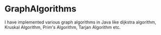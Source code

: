 # GraphAlgorithms
I have implemented various graph algorithms in Java like dijkstra algorithm, Kruskal Algorithm, Prim's Algorithm, Tarjan Algorithm etc. 
